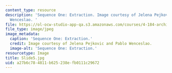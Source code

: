 ```yaml
---
content_type: resource
description: 'Sequence One: Extraction. Image courtesy of Jelena Pejkovic and Pablo
  Wenceslao. '
file: https://ol-ocw-studio-app-qa.s3.amazonaws.com/courses/4-184-architectural-design-workshop-collage-method-and-form-spring-2004/a27b6c784811b625238efb0111c29672_Slide5.jpg
file_type: image/jpeg
image_metadata:
  caption: 'Sequence One: Extraction.'
  credit: Image courtesy of Jelena Pejkovic and Pablo Wenceslao.
  image-alt: 'Sequence One: Extraction.'
resourcetype: Image
title: Slide5.jpg
uid: a27b6c78-4811-b625-238e-fb0111c29672
---
```

